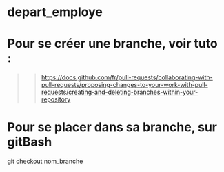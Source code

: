 # depart_employe

# Pour se créer une branche, voir tuto :
>> https://docs.github.com/fr/pull-requests/collaborating-with-pull-requests/proposing-changes-to-your-work-with-pull-requests/creating-and-deleting-branches-within-your-repository

# Pour se placer dans sa branche, sur gitBash
git checkout nom_branche

